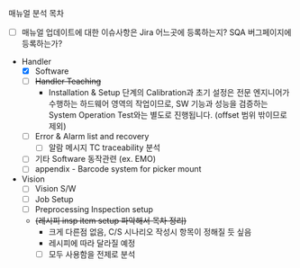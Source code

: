매뉴얼 분석 목차
- [ ] 매뉴얼 업데이트에 대한 이슈사항은 Jira 어느곳에 등록하는지? SQA 버그페이지에 등록하는가?
- Handler
	- [x] Software
	- [ ] ~~Handler Teaching~~
		- Installation & Setup 단계의 Calibration과 초기 설정은 전문 엔지니어가 수행하는 하드웨어 영역의 작업이므로, SW 기능과 성능을 검증하는 System Operation Test와는 별도로 진행됩니다. (offset 범위 밖이므로 제외)
	- [ ] Error & Alarm list and recovery
		- [ ] 알람 메시지 TC traceability 분석
	- [ ] 기타 Software 동작관련 (ex. EMO)
	- [ ] appendix - Barcode system for picker mount
- Vision
	- [ ] Vision S/W
	- [ ] Job Setup
	- [ ] Preprocessing Inspection setup
	- ~~(레시피 insp item setup 파악해서 목차 정리)~~
		- 크게 다른점 없음, C/S 시나리오 작성시 항목이 정해질 듯 싶음
		- 레시피에 따라 달라질 예정
		- [ ] 모두 사용함을 전제로 분석